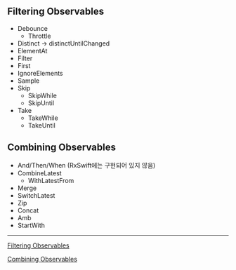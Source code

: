 ## Filtering Observables

- Debounce
  - Throttle
- Distinct → distinctUntilChanged
- ElementAt
- Filter
- First
- IgnoreElements
- Sample
- Skip
  - SkipWhile
  - SkipUntil
- Take
  - TakeWhile
  - TakeUntil

## Combining Observables

- And/Then/When (RxSwift에는 구현되어 있지 않음)
- CombineLatest
  - WithLatestFrom
- Merge
- SwitchLatest
- Zip
- Concat
- Amb
- StartWith

------

[Filtering Observables](https://www.notion.so/Filtering-Observables-a0f125106ad44a369ab4e40376983f16)

[Combining Observables](https://www.notion.so/Combining-Observables-878bfe7c068345afa646cce89937b829)